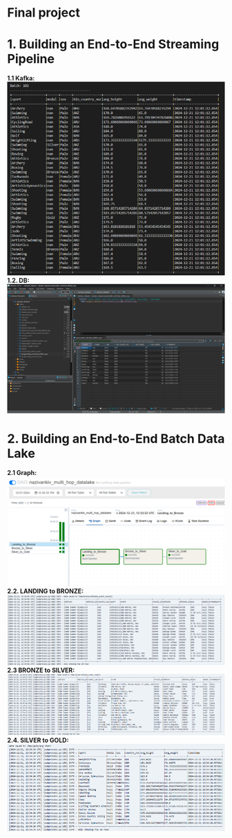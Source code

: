 # Final project

# 1. Building an End-to-End Streaming Pipeline
**1.1 Kafka:**
![screenshots/kafka.png](screenshots/task1.png) <br>
**1.2. DB:**
![screenshots/db.png](screenshots/task1_db.png) <br>

# 2. Building an End-to-End Batch Data Lake
**2.1 Graph:**
![screenshots/graph.png](screenshots/task2_Graph.png) <br>
**2.2. LANDING to BRONZE:**
![screenshots/db.png](screenshots/task2_Landing_to_Bronze.png) <br>
**2.3 BRONZE to SILVER:**
![screenshots/silver.png](screenshots/task2_Bronze_to_Silver.png) <br>
**2.4. SILVER to GOLD:**
![screenshots/gold.png](screenshots/task2_Silver_to_Gold.png) <br>

